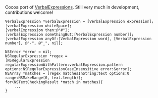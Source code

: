 Cocoa port of [VerbalExpressions](https://github.com/jehna/VerbalExpressions). Still very much in development, contributions welcome!

``` obj-c
VerbalExpression *verbalExpression = [VerbalExpression expression];
[verbalExpression whiteSpace];
[verbalExpression then:@"#"];
[verbalExpression somethingBut:[VerbalExpression number]];
[verbalExpression anyOf:[VerbalExpression word], [VerbalExpression number], @"-", @"_", nil];

NSError *error = nil;    
NSRegularExpression *regex =
[NSRegularExpression regularExpressionWithPattern:verbalExpression.pattern options:NSRegularExpressionCaseInsensitive error:&error];
NSArray *matches = [regex matchesInString:text options:0 range:NSMakeRange(0, text.length)];
for(NSTextCheckingResult *match in matches){
    ...
}
```
